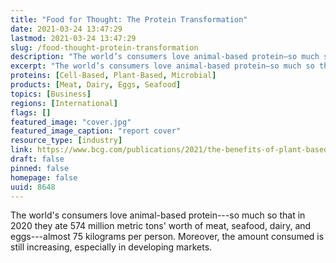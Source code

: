 ```yaml
---
title: "Food for Thought: The Protein Transformation"
date: 2021-03-24 13:47:29
lastmod: 2021-03-24 13:47:29
slug: /food-thought-protein-transformation
description: "The world’s consumers love animal-based protein—so much so that in 2020 they ate 574 million metric tons’ worth of meat, seafood, dairy, and eggs—almost 75 kilograms per person. Moreover, the amount consumed is still increasing, especially in developing&nbsp;markets."
excerpt: "The world’s consumers love animal-based protein—so much so that in 2020 they ate 574 million metric tons’ worth of meat, seafood, dairy, and eggs—almost 75 kilograms per person. Moreover, the amount consumed is still increasing, especially in developing&nbsp;markets."
proteins: [Cell-Based, Plant-Based, Microbial]
products: [Meat, Dairy, Eggs, Seafood]
topics: [Business]
regions: [International]
flags: []
featured_image: "cover.jpg"
featured_image_caption: "report cover"
resource_type: [industry]
link: https://www.bcg.com/publications/2021/the-benefits-of-plant-based-meats
draft: false
pinned: false
homepage: false
uuid: 8648
---
```

The world's consumers love animal-based protein---so much so that in
2020 they ate 574 million metric tons' worth of meat, seafood, dairy,
and eggs---almost 75 kilograms per person. Moreover, the amount consumed
is still increasing, especially in developing markets.
